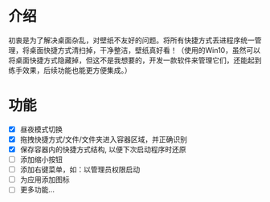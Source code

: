 # 介绍
初衷是为了解决桌面杂乱，对壁纸不友好的问题。将所有快捷方式丢进程序统一管理，将桌面快捷方式清扫掉，干净整洁，壁纸真好看！（使用的Win10，虽然可以将桌面快捷方式隐藏掉，但这不是我想要的，开发一款软件来管理它们，还能起到练手效果，后续功能也能更方便集成。）


# 功能
- [x] 昼夜模式切换
- [x] 拖拽快捷方式/文件/文件夹进入容器区域，并正确识别
- [x] 保存容器内的快捷方式结构, 以便下次启动程序时还原
- [ ] 添加缩小按钮
- [ ] 添加右键菜单，如：以管理员权限启动
- [ ] 为应用添加图标
- [ ] 更多功能...